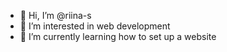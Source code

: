 - 👋 Hi, I’m @riina-s
- 👀 I’m interested in web development
- 🌱 I’m currently learning how to set up a website

<!---
riina-s/riina-s is a ✨ special ✨ repository because its `README.md` (this file) appears on your GitHub profile.
You can click the Preview link to take a look at your changes.
--->
